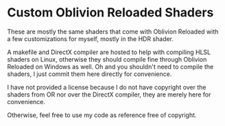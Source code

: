 # Custom Oblivion Reloaded Shaders

These are mostly the same shaders that come with Oblivion Reloaded with a few customizations for myself, mostly in the HDR shader.

A makefile and DirectX compiler are hosted to help with compiling HLSL shaders on Linux, otherwise they should compile fine through Oblivion Reloaded on Windows as well.
Oh and you shouldn't need to compile the shaders, I just commit them here directly for convenience.

I have not provided a license because I do not have copyright over the shaders from OR nor over the DirectX compiler, they are merely here for convenience.

Otherwise, feel free to use my code as reference free of copyright.
